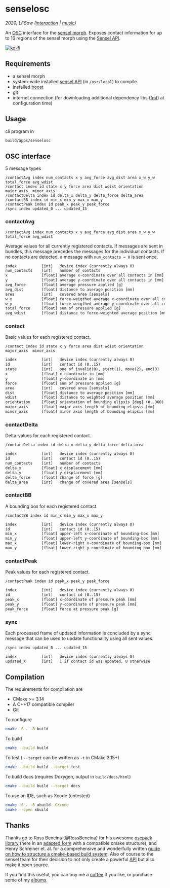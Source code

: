 # senselosc
*2020, LFSaw ([interaction](http://tai-studio.org) | [music](http://lfsaw.de))*

An [OSC](http://opensoundcontrol.org/) interface for the [sensel morph](https://sensel.com/pages/the-sensel-morph).
Exposes contact information for up to 16 regions of the sensel morph using the [Sensel API](http://guide.sensel.com/api/).


[![ko-fi](https://www.ko-fi.com/img/githubbutton_sm.svg)](https://ko-fi.com/S6S72858T)

## Requirements

+ a sensel morph
+ system-wide installed [sensel API](https://github.com/sensel/sensel-api) (in `/usr/local`) to compile.
+ installed [boost](https://www.boost.org/)
+ git
+ internet connection (for downloading additional dependency libs ([fmt](https://github.com/fmtlib/fmt)) at configuration time) 

## Usage

cli program in 

```sh
build/apps/senselosc
```

## OSC interface

5 message types

```
/contactAvg index num_contacts x y avg_force avg_dist area x_w y_w total_force avg_wdist
/contact index id state x y force area dist wdist orientation  major_axis  minor_axis
/contactDelta index id delta_x delta_y delta_force delta_area
/contactBB index id min_x min_y max_x max_y
/contactPeak index id peak_x peak_y peak_force
/sync index updated_0 ... updated_15
```


### contactAvg

```
/contactAvg index num_contacts x y avg_force avg_dist area x_w y_w total_force avg_wdist
```

Average values for all currently registered contacts. If messages are sent in bundles, this message precedes the messages for the individual contacts.
If no contacts are detected, a message with `num_contacts = 0` is sent once.

```txt
index           [int]   device index (currently always 0)
num_contacts    [int]   number of contacts
x               [float] average x-coordinate over all contacts in [mm]
y               [float] average y-coordinate over all contacts in [mm]
avg_force       [float] average pressure applied [g] 
avg_dist        [float] distance to average position [mm]
area            [int]   covered area [sensels]
w_x             [float] force-weigthed average x-coordinate over all contacts in [mm]
w_y             [float] force-weigthed average y-coordinate over all contacts in [mm]
total_force     [float] sum of pressure applied [g] 
avg_wdist       [float] distance to force-weighted average position [mm]
```

### contact

Basic values for each registered contact.

```
/contact index id state x y force area dist wdist orientation  major_axis  minor_axis
```

```txt
index           [int]   device index (currently always 0)
id              [int]   contact id (0..15)
state           [int]   one of invalid(0), start(1), move(2), end(3) 
x               [float] x-coordinate in [mm]
y               [float] y-coordinate in [mm]
force           [float] sum of pressure applied [g] 
area            [int]   covered area [sensels]
dist            [float] distance to average position [mm]
wdist           [float] distance to weighted average position [mm]
orientation     [float] orientation of bounding elipsis [deg] (0..360)
major_axis      [float] major axis length of bounding elipsis [mm]
minor_axis      [float] minor axis length of bounding elipsis [mm]
```

### contactDelta

Delta-values for each registered contact.

```
/contactDelta index id delta_x delta_y delta_force delta_area
```

```txt
index           [int]   device index (currently always 0)
id              [int]   contact id (0..15)
num_contacts    [int]   number of contacts
delta_x         [float] x displacement [mm]
delta_y         [float] y displacement [mm]
delta_force     [float] change of force [g]
delta_area      [int]   change of covered area [sensels]
```


### contactBB

A bounding box for each registered contact.

```
/contactBB index id min_x min_y max_x max_y
```

```txt
index           [int]   device index (currently always 0)
id              [int]   contact id (0..15)
min_x           [float] upper-left x-coordinate of bounding-box [mm] 
min_y           [float] upper-left y-coordinate of bounding-box [mm] 
max_x           [float] lower-right x-coordinate of bounding-box [mm] 
max_y           [float] lower-right y-coordinate of bounding-box [mm] 
```

### contactPeak

Peak values for each registered contact.

```
/contactPeak index id peak_x peak_y peak_force
```

```txt
index           [int]   device index (currently always 0)
id              [int]   contact id (0..15)
peak_x          [float] x-coordinate of pressure peak [mm]
peak_y          [float] y-coordinate of pressure peak [mm]
peak_force      [float] force at pressure peak [g]
```

### sync

Each processed frame of updated information is concluded by a sync message that can be used to update functionality using all sent values.

```
/sync index updated_0 ... updated_15
```

```txt
index           [int]   device index (currently always 0)
updated_X       [int]   1 if contact id was updated, 0 otherwise
```

## Compilation

The requirements for compilation are

+ CMake >= 3.14
+ A C++17 compatible compiler
+ Git

To configure

```bash
cmake -S . -B build
```
To build

```bash
cmake --build build
```

To test ( `--target` can be written as `-t` in CMake 3.15+)

```bash
cmake --build build --target test
```

To build docs (requires Doxygen, output in `build/docs/html`)

```bash
cmake --build build --target docs
```

To use an IDE, such as Xcode (untested)

```bash
cmake -S . -B xbuild -GXcode
cmake --open xbuild
```

## Thanks

Thanks go to Ross Bencina (@RossBencina) for his awesome [oscpack library](https://github.com/RossBencina/oscpack) (here in an [adapted form](https://github.com/tai-studio/oscpack) with a compatible cmake structure), and Henry Schreiner et. al. for a comprehensive and wonderfully written [guide on how to structure a cmake-based build system](https://cliutils.gitlab.io/modern-cmake/chapters/basics/structure.html).
Also of course to the sensel team for their decision to not only create a powerful [API](http://guide.sensel.com/api/) but also make it open source. 

If you find this useful, you can buy me a [coffee](https://ko-fi.com/lfsaw) if you like, or purchase some of my [albums](http://lfsaw.bandcamp.com).
